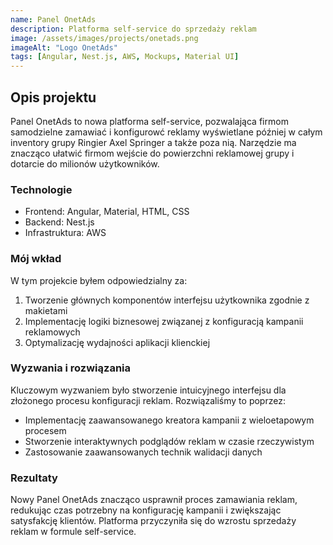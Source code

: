 ```yaml
---
name: Panel OnetAds
description: Platforma self-service do sprzedaży reklam
image: /assets/images/projects/onetads.png
imageAlt: "Logo OnetAds"
tags: [Angular, Nest.js, AWS, Mockups, Material UI]
---
```


## Opis projektu

Panel OnetAds to nowa platforma self-service, pozwalająca firmom samodzielne zamawiać i konfigurowć reklamy wyświetlane później w całym inventory grupy Ringier Axel Springer a także poza nią. Narzędzie ma znacząco ułatwić firmom wejście do powierzchni reklamowej grupy i dotarcie do milionów użytkowników.

### Technologie

- Frontend: Angular, Material, HTML, CSS
- Backend: Nest.js
- Infrastruktura: AWS

### Mój wkład

W tym projekcie byłem odpowiedzialny za:

1. Tworzenie głównych komponentów interfejsu użytkownika zgodnie z makietami
2. Implementację logiki biznesowej związanej z konfiguracją kampanii reklamowych
3. Optymalizację wydajności aplikacji klienckiej

### Wyzwania i rozwiązania

Kluczowym wyzwaniem było stworzenie intuicyjnego interfejsu dla złożonego procesu konfiguracji reklam. Rozwiązaliśmy to poprzez:

- Implementację zaawansowanego kreatora kampanii z wieloetapowym procesem
- Stworzenie interaktywnych podglądów reklam w czasie rzeczywistym
- Zastosowanie zaawansowanych technik walidacji danych

### Rezultaty

Nowy Panel OnetAds znacząco usprawnił proces zamawiania reklam, redukując czas potrzebny na konfigurację kampanii i zwiększając satysfakcję klientów. Platforma przyczyniła się do wzrostu sprzedaży reklam w formule self-service.

